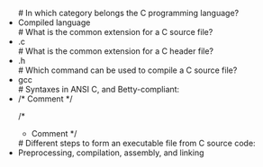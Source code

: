 <ul>
# In which category belongs the C programming language?
<li>
Compiled language
</li>
# What is the common extension for a C source file?
<li>
.c
</li>
# What is the common extension for a C header file?
<li>
.h
</li>
# Which command can be used to compile a C source file?
<li>
gcc
</li>
# Syntaxes in ANSI C, and Betty-compliant:
<li>
/* Comment */

/*
 * Comment
 */
</li>
# Different steps to form an executable file from C source code:
<li>
Preprocessing, compilation, assembly, and linking
</li>
</ul>
